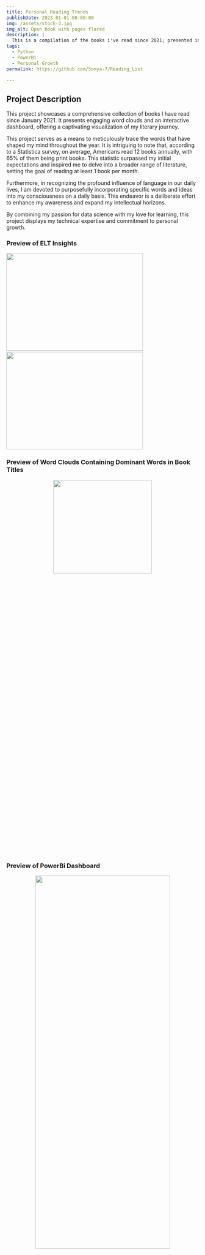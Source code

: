 ```yaml
---
title: Personal Reading Trends
publishDate: 2023-01-01 00:00:00
img: /assets/stock-3.jpg
img_alt: Open book with pages flared
description: |
  This is a compilation of the books i've read since 2021; presented in a PowerBi Dashboard
tags:
  - Python
  - PowerBi
  - Personal Growth
permalink: https://github.com/Sonya-7/Reading_List

---
```

## Project Description

This project showcases a comprehensive collection of books I have read since January 2021. It presents engaging word clouds and an interactive dashboard, offering a captivating visualization of my literary journey.

This project serves as a means to meticulously trace the words that have shaped my mind throughout the year. It is intriguing to note that, according to a Statistica survey, on average, Americans read 12 books annually, with 65% of them being print books. This statistic surpassed my initial expectations and inspired me to delve into a broader range of literature, setting the goal of reading at least 1 book per month.

Furthermore, in recognizing the profound influence of language in our daily lives, I am devoted to purposefully incorporating specific words and ideas into my consciousness on a daily basis. This endeavor is a deliberate effort to enhance my awareness and expand my intellectual horizons.

By combining my passion for data science with my love for learning, this project displays my technical expertise and commitment to personal growth.

### Preview of ELT Insights

<p id="reading-trends" style="justify-content: center; gap: 10px;">
   <img  src="https://github.com/user-attachments/assets/daedca24-992b-4439-be21-a779e2e7e51e" width="358" height="255"/>
   
  <img  src="https://github.com/user-attachments/assets/cb82865b-8184-4d86-9162-799aea122456" width="358" height="255"/>
</p>

### Preview of Word Clouds Containing Dominant Words in Book Titles

<p align="center">
    <img  src="https://github.com/user-attachments/assets/5d71f38c-384d-465d-bc15-df870bbd7bf7" width="258" height=25%/>
  <!-- <img src="https://github.com/Sonya-7/Reading_List/assets/92489108/e0f20fa1-a1f6-4206-80de-01f4a3615bfd" width="358" height="50%"/> -->
</p>

### Preview of PowerBi Dashboard

<p align="center">
     <img  src="https://github.com/user-attachments/assets/9c1f45b1-fa43-4bea-8bf7-66ecb91cc94b" width="353" height=50%/>
</p>

<script>
  function applyResponsiveStyle() {
    const p = document.getElementById('reading-trends');
    if (window.innerWidth <= 730) {
      p.style.display = 'block';
      p.style.textAlign = "center";
    } else {
      p.style.display = 'flex';
    }
  }

  // Apply the style on initial load
  applyResponsiveStyle();

  // Apply the style on window resize
  window.addEventListener('resize', applyResponsiveStyle);
</script>

